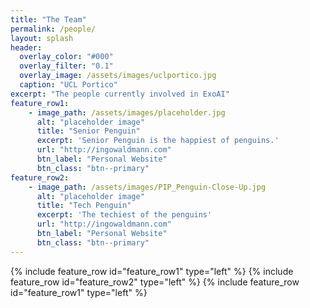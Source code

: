 ```yaml
---
title: "The Team"
permalink: /people/
layout: splash
header:
  overlay_color: "#000"
  overlay_filter: "0.1"
  overlay_image: /assets/images/uclportico.jpg
  caption: "UCL Portico"
excerpt: "The people currently involved in ExoAI"
feature_row1:
    - image_path: /assets/images/placeholder.jpg
      alt: "placeholder image"
      title: "Senior Penguin"
      excerpt: 'Senior Penguin is the happiest of penguins.'
      url: "http://ingowaldmann.com"
      btn_label: "Personal Website"
      btn_class: "btn--primary"
feature_row2:
    - image_path: /assets/images/PIP_Penguin-Close-Up.jpg
      alt: "placeholder image"
      title: "Tech Penguin"
      excerpt: 'The techiest of the penguins'
      url: "http://ingowaldmann.com"
      btn_label: "Personal Website"
      btn_class: "btn--primary"
---
```



<!-- {% include feature_row id="intro" type="center" %} -->
{% include feature_row id="feature_row1" type="left" %}
{% include feature_row id="feature_row2" type="left" %}
{% include feature_row id="feature_row1" type="left" %}
